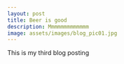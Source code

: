 ```yaml
---
layout: post
title: Beer is good
description: Mmmmmmmmmmmmm
image: assets/images/blog_pic01.jpg
---
```


This is my third blog posting